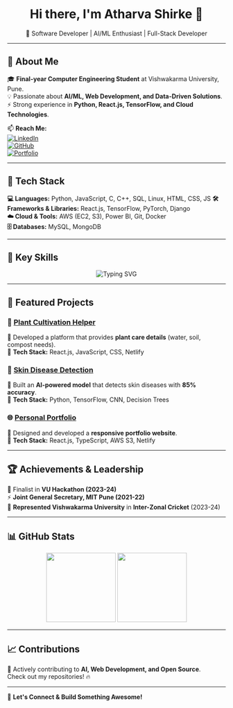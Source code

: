 <h1 align="center">Hi there, I'm Atharva Shirke 👋</h1>  
<p align="center">
🚀 Software Developer | AI/ML Enthusiast | Full-Stack Developer  
</p>

---

## 🚀 About Me  
🎓 **Final-year Computer Engineering Student** at Vishwakarma University, Pune.  
💡 Passionate about **AI/ML, Web Development, and Data-Driven Solutions**.  
⚡ Strong experience in **Python, React.js, TensorFlow, and Cloud Technologies**.  

📫 **Reach Me:**  
[![LinkedIn](https://img.shields.io/badge/LinkedIn-blue?style=for-the-badge&logo=linkedin)](https://linkedin.com/in/atharvashirke18)  
[![GitHub](https://img.shields.io/badge/GitHub-000?style=for-the-badge&logo=github)](https://github.com/Atharva7887)  
[![Portfolio](https://img.shields.io/badge/Portfolio-Website-orange?style=for-the-badge)](https://atharvashirke.netlify.app/)  

---

## 🔧 Tech Stack  

**💻 Languages:** Python, JavaScript, C, C++, SQL, Linux, HTML, CSS, JS
**🛠️ Frameworks & Libraries:** React.js, TensorFlow, PyTorch, Django  
**☁️ Cloud & Tools:** AWS (EC2, S3), Power BI, Git, Docker  
**🗄️ Databases:** MySQL, MongoDB  

---

## 📌 Key Skills
<p align="center">
  <img src="https://readme-typing-svg.demolab.com?font=Fira+Code&weight=500&size=22&pause=1000&color=F76C6C&width=600&lines=%F0%9F%92%BB+Languages%3A+Python%2C+Java%2C+SQL;☁️+Cloud%3A+AWS;🛠️+Tools%3A+Git;🎨+Web+Technologies%3A+HTML%2C+CSS%2C+JavaScript" alt="Typing SVG" />
</p>

---

## 📌 Featured Projects  

### 🌿 [Plant Cultivation Helper](https://planthelper.netlify.app/)  
🔹 Developed a platform that provides **plant care details** (water, soil, compost needs).  
🔹 **Tech Stack:** React.js, JavaScript, CSS, Netlify  

### 🏥 [Skin Disease Detection](https://github.com/Atharva7887/Skin-disease-detection-system-with-AI)  
🔹 Built an **AI-powered model** that detects skin diseases with **85% accuracy**.  
🔹 **Tech Stack:** Python, TensorFlow, CNN, Decision Trees  

### 🌐 [Personal Portfolio](https://atharvashirke.netlify.app/)  
🔹 Designed and developed a **responsive portfolio website**.  
🔹 **Tech Stack:** React.js, TypeScript, AWS S3, Netlify  

---

## 🏆 Achievements & Leadership  

🏅 Finalist in **VU Hackathon (2023-24)**  
⚡ **Joint General Secretary, MIT Pune (2021-22)**  
🏏 **Represented Vishwakarma University** in **Inter-Zonal Cricket** (2023-24)  

---

## 📊 GitHub Stats  

<p align="center">
  <img src="https://github-readme-stats.vercel.app/api?username=Atharva7887&show_icons=true&theme=tokyonight" height="160px"/>
  <img src="https://github-readme-streak-stats.herokuapp.com/?user=Atharva7887&theme=tokyonight" height="160px"/>
</p>

---

## 📈 Contributions  

<!--START_SECTION:activity-->
🚀 Actively contributing to **AI, Web Development, and Open Source**.  
Check out my repositories! 🔥  
<!--END_SECTION:activity-->

---

💬 **Let's Connect & Build Something Awesome!**  
